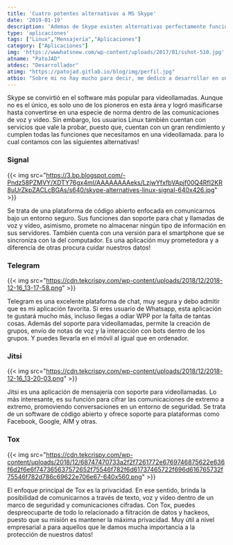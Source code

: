 ```yaml
---
title: 'Cuatro potentes alternativas a MS Skype'
date: '2019-01-19'
description: 'Ademas de Skype existen alternativas perfectamente funcionales'
type: 'aplicaciones'
tags: ["Linux","Mensajería","Aplicaciones"]
category: ["Aplicaciones"]
img: 'https://wwwhatsnew.com/wp-content/uploads/2017/01/sshot-510.jpg'
atname: "PatoJAD"
atdesc: "Desarrollador"
atimg: "https://patojad.gitlab.io/blog/img/perfil.jpg"
atbio: "Sobre mi no hay mucho para decir, me dedico a desarrollar en una empresa de telecomunicaciones, utilizo linux desde el 2012 y hace años que es mi sistema operativo main. Soy una persona que busca crecer profesionalmente sin dejar de divertirse y hacer lo que me gusta. Siempre digo que cuando un proyecto sale es importate agradecer, por lo cual les recomiendo a todos leer la seccion Agreadecimientos en la cual me tome un tiempito para poder agradecer a todos y cada uno de los que hicieron posible todo esto."
---
```

Skype se convirtió en el software más popular para videollamadas. Aunque no es el único, es solo uno de los pioneros en esta área y logró masificarse hasta convertirse en una especie de norma dentro de las comunicaciones de voz y video. Sin embargo, los usuarios Linux también cuentan con servicios que vale la probar, puesto que, cuentan con un gran rendimiento y cumplen todas las funciones que necesitamos en una videollamada. para lo cual contamos con las siguientes alternativas!

### Signal

{{< img src="https://3.bp.blogspot.com/-Pndz58PZMVY/XDTY76gx4mI/AAAAAAAAeks/LzjwYfxfbVApjf00Q4RfI2KR8uUrZkpZACLcBGAs/s640/skype-alternatives-linux-signal-640x426.jpg" >}}

Se trata de una plataforma de código abierto enfocada en comunicarnos bajo un entorno seguro. Sus funciones dan soporte para chat y llamadas de voz y vídeo, asimismo, promete no almacenar ningún tipo de información en sus servidores. También cuenta con una versión para el smartphone que se sincroniza con la del computador. Es una aplicación muy prometedora y a diferencia de otras procura cuidar nuestros datos!

### Telegram

{{< img src="https://cdn.tekcrispy.com/wp-content/uploads/2018/12/2018-12-16_13-17-58.png" >}}

Telegram es una excelente plataforma de chat, muy segura y debo admitir que es mi aplicación favorita. Si eres usuario de Whatsapp, esta aplicación te gustará mucho más, incluso llegas a odiar WPP por la falta de tantas cosas. Además del soporte para videollamadas, permite la creación de grupos, envío de notas de voz y la interacción con bots dentro de los grupos. Y puedes llevarla en el móvil al igual que en ordenador.

### Jitsi

{{< img src="https://cdn.tekcrispy.com/wp-content/uploads/2018/12/2018-12-16_13-20-03.png" >}}

Jitsi es una aplicación de mensajería con soporte para videollamadas. Lo más interesante, es su función para cifrar las comunicaciones de extremo a extremo, promoviendo conversaciones en un entorno de seguridad. Se trata de un software de código abierto y ofrece soporte para plataformas como Facebook, Google, AIM y otras.

### Tox

{{< img src="https://cdn.tekcrispy.com/wp-content/uploads/2018/12/68747470733a2f2f7261772e6769746875622e636f6d2f6e6f747365637572652f75546f782f6d61737465722f696d616765732f75546f782d786c69622e706e67-640x560.png" >}}

El enfoque principal de Tox es la privacidad. En ese sentido, brinda la posibilidad de comunicarnos a través de texto, voz y vídeo dentro de un marco de seguridad y comunicaciones cifradas. Con Tox, puedes despreocuparte de todo lo relacionado a filtración de datos y hackeos, puesto que su misión es mantener la máxima privacidad. Muy útil a nivel empresarial a para aquellos que le damos mucha importancia a la protección de nuestros datos!
